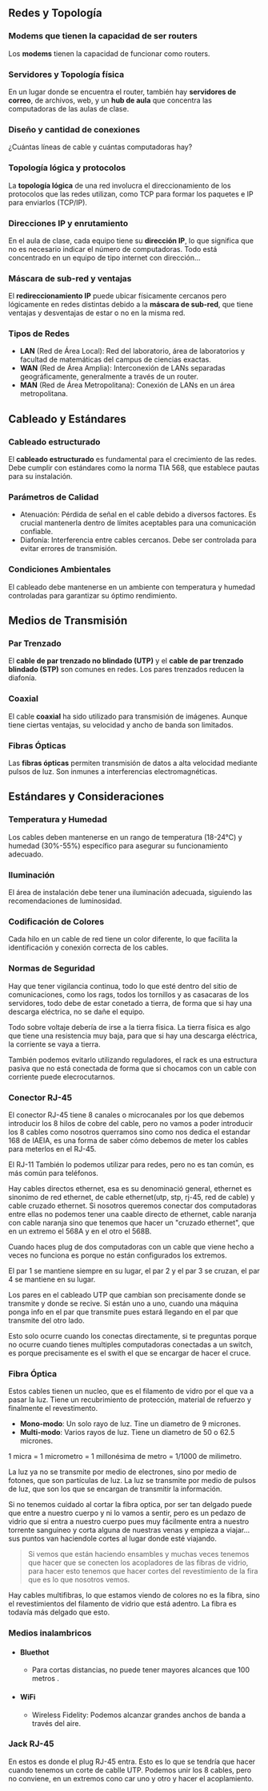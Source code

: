 ## Redes y Topología

### Modems que tienen la capacidad de ser routers

Los **modems** tienen la capacidad de funcionar como routers.

### Servidores y Topología física

En un lugar donde se encuentra el router, también hay **servidores de correo**, de archivos, web, y un **hub de aula** que concentra las computadoras de las aulas de clase.

### Diseño y cantidad de conexiones

¿Cuántas líneas de cable y cuántas computadoras hay?

### Topología lógica y protocolos

La **topología lógica** de una red involucra el direccionamiento de los protocolos que las redes utilizan, como TCP para formar los paquetes e IP para enviarlos (TCP/IP).

### Direcciones IP y enrutamiento

En el aula de clase, cada equipo tiene su **dirección IP**, lo que significa que no es necesario indicar el número de computadoras. Todo está concentrado en un equipo de tipo internet con dirección...

### Máscara de sub-red y ventajas

El **redireccionamiento IP** puede ubicar físicamente cercanos pero lógicamente en redes distintas debido a la **máscara de sub-red**, que tiene ventajas y desventajas de estar o no en la misma red.

### Tipos de Redes

- **LAN** (Red de Área Local): Red del laboratorio, área de laboratorios y facultad de matemáticas del campus de ciencias exactas.
- **WAN** (Red de Área Amplia): Interconexión de LANs separadas geográficamente, generalmente a través de un router.
- **MAN** (Red de Área Metropolitana): Conexión de LANs en un área metropolitana.

## Cableado y Estándares

### Cableado estructurado

El **cableado estructurado** es fundamental para el crecimiento de las redes. Debe cumplir con estándares como la norma TIA 568, que establece pautas para su instalación.

### Parámetros de Calidad

- Atenuación: Pérdida de señal en el cable debido a diversos factores. Es crucial mantenerla dentro de límites aceptables para una comunicación confiable.
- Diafonía: Interferencia entre cables cercanos. Debe ser controlada para evitar errores de transmisión.

### Condiciones Ambientales

El cableado debe mantenerse en un ambiente con temperatura y humedad controladas para garantizar su óptimo rendimiento.

## Medios de Transmisión

### Par Trenzado

El **cable de par trenzado no blindado (UTP)** y el **cable de par trenzado blindado (STP)** son comunes en redes. Los pares trenzados reducen la diafonía.

### Coaxial

El cable **coaxial** ha sido utilizado para transmisión de imágenes. Aunque tiene ciertas ventajas, su velocidad y ancho de banda son limitados.

### Fibras Ópticas

Las **fibras ópticas** permiten transmisión de datos a alta velocidad mediante pulsos de luz. Son inmunes a interferencias electromagnéticas.

## Estándares y Consideraciones

### Temperatura y Humedad

Los cables deben mantenerse en un rango de temperatura (18-24°C) y humedad (30%-55%) específico para asegurar su funcionamiento adecuado.

### Iluminación

El área de instalación debe tener una iluminación adecuada, siguiendo las recomendaciones de luminosidad.

### Codificación de Colores

Cada hilo en un cable de red tiene un color diferente, lo que facilita la identificación y conexión correcta de los cables.

### Normas de Seguridad

Hay que tener vigilancia continua, todo lo que esté dentro del sitio de comunicaciones, como los rags, todos los tornillos y as casacaras de los servidores, todo debe de estar conetado a tierra, de forma que si hay una descarga eléctrica, no se dañe el equipo.

Todo sobre voltaje debería de irse a la tierra física. La tierra física es algo que tiene una resistencia muy baja, para que si hay una descarga eléctrica, la corriente se vaya a tierra.

También podemos evitarlo utilizando reguladores, el rack es una estructura pasiva que no está conectada de forma que si chocamos con un cable con corriente puede elecrocutarnos.

### Conector RJ-45

El conector RJ-45 tiene 8 canales o microcanales por los que debemos introducir los 8 hilos de cobre del cable, pero no vamos a poder introducir los 8 cables como nosotros querramos sino como nos dedica el estandar 168 de IAEIA, es una forma de saber cómo debemos de meter los cables para meterlos en el RJ-45.

El RJ-11 También lo podemos utilizar para redes, pero no es tan común, es más común para teléfonos.

Hay cables directos ethernet, esa es su denominació general, ethernet es sinonimo de red ethernet, de cable ethernet(utp, stp, rj-45, red de cable) y cable cruzado ethernet. Si nosotros queremos conectar dos computadoras entre ellas no podemos tener una caable directo de ethernet, cable naranja con cable naranja sino que tenemos que hacer un "cruzado ethernet", que en un extremo el 568A y en el otro el 568B.

Cuando haces plug de dos computadoras con un cable que viene hecho a veces no funciona es porque no están configurados los extremos.

El par 1 se mantiene siempre en su lugar, el par 2 y el par 3 se cruzan, el par 4 se mantiene en su lugar.

Los pares en el cableado UTP que cambian son precisamente donde se transmite y donde se recive. Si están uno a uno, cuando una máquina ponga info en el par que transmite pues estará llegando en el par que transmite del otro lado.

Esto solo ocurre cuando los conectas directamente, si te preguntas porque no ocurre cuando tienes multiples computadoras conectadas a un switch, es porque precisamente es el swith el que se encargar de hacer el cruce.

### Fibra Óptica

Estos cables tienen un nucleo, que es el filamento de vidro por el que va a pasar la luz. Tiene un recubrimiento de protección, material de refuerzo y finalmente el revestimento.

- **Mono-modo**: Un solo rayo de luz. Tine un diametro de 9 micrones.
- **Multi-modo**: Varios rayos de luz. Tiene un diametro de 50 o 62.5 micrones.

1 micra = 1 micrometro = 1 millonésima de metro = 1/1000 de milimetro.

La luz ya no se transmite por medio de electrones, sino por medio de fotones, que son partículas de luz. La luz se transmite por medio de pulsos de luz, que son los que se encargan de transmitir la información.

Si no tenemos cuidado al cortar la fibra optica, por ser tan delgado puede que entre a nuestro cuerpo y ni lo vamos a sentir, pero es un pedazo de vidrio que si entra a nuestro cuerpo pues muy fácilmente entra a nuestro torrente sanguineo y corta alguna de nuestras venas y empieza a viajar... sus puntos van haciendole cortes al lugar donde esté viajando.

> Si vemos que están haciendo ensambles y muchas veces tenemos que hacer que se conecten los acopladores de las fibras de vidrio, para hacer esto tenemos que hacer cortes del revestimiento de la fira que es lo que nosotros vemos.

Hay cables multifibras, lo que estamos viendo de colores no es la fibra, sino el revestimientos del filamento de vidrio que está adentro. La fibra es todavía más delgado que esto.

### Medios inalambricos

- #### Bluethot

  - Para cortas distancias, no puede tener mayores alcances que 100 metros .

- #### WiFi

  - Wireless Fidelity: Podemos alcanzar grandes anchos de banda a través del aire.

### Jack RJ-45

En estos es donde el plug RJ-45 entra. Esto es lo que se tendría que hacer cuando tenemos un corte de cablle UTP. Podemos unir los 8 cables, pero no conviene, en un extremos cono car uno y otro y hacer el acoplamiento.

